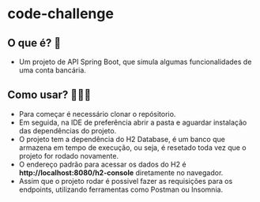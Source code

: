 # code-challenge

## O que é?  🧐 
* Um projeto de API Spring Boot, que simula algumas funcionalidades de uma conta bancária.

## Como usar?  👩🏿‍💻
* Para começar é necessário clonar o repósitorio.
* Em seguida, na IDE de preferência abrir a pasta e aguardar instalação das dependências do projeto.
* O projeto tem a dependência do H2 Database, é um banco que armazena em tempo de execução, ou seja, é resetado toda vez que o projeto for rodado novamente.
* O endereço padrão para acessar os dados do H2 é **http://localhost:8080/h2-console** diretamente no navegador.
* Assim que o projeto rodar é possivel fazer as requisições para os endpoints, utilizando ferramentas como Postman ou Insomnia.
